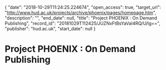 {
  "date": "2018-10-29T11:24:25.224674", 
  "open_access": true, 
  "target_url": "http://www.hud.ac.uk/projects/archive/phoenix/pages/homepage.htm", 
  "description": "", 
  "end_date": null, 
  "title": "Project PHOENIX : On Demand Publishing", 
  "record_id": "20181029T112425/JUZNxFtBsYaVaI4RQ/U/lg==", 
  "publisher": "hud.ac.uk", 
  "start_date": null
}

# Project PHOENIX : On Demand Publishing

